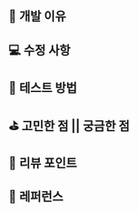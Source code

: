 <!--- 
❗️ PR 제목은 아래의 형식을 맞춰주세요 
- `[Feat]`  :  기능 추가 구현
- `[Fix]`  : 코드 수정, 버그/오류 해결
- `[Performance]` : 개선할 성능 이슈
- `[Docs]` : README 등의 문서 수정
- `[Deploy]` : 배포 관련
- `[Refactor]` : 코드 리팩토링(기능 변경 없이 코드만 수정할 때)
- `[Test]`: 테스트 추가/수정
- `[Hotfix]` : 급한 핫픽스
-->

## 📌 개발 이유

## 💻 수정 사항

## 🧪 테스트 방법

## ⛳️ 고민한 점 || 궁금한 점

## 🎯 리뷰 포인트

## 📁 레퍼런스
